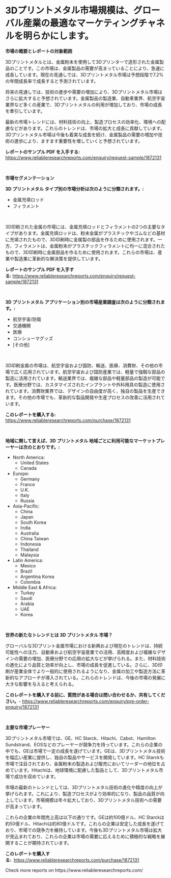 <p><h1>3Dプリントメタル市場規模は、グローバル産業の最適なマーケティングチャネルを明らかにします。</h1></p><p><strong>市場の概要とレポートの対象範囲</strong></p>
<p><p>3Dプリントメタルとは、金属粉末を使用して3Dプリンターで造形された金属製品のことです。この市場は、金属製品の需要が高まっていることにより、急速に成長しています。現在の見通しでは、3Dプリントメタル市場は予想段階で7.2%の年間成長率で成長すると予測されています。</p><p>将来の見通しでは、技術の進歩や需要の増加により、3Dプリントメタル市場はさらに拡大すると予想されています。金属製品の製造業、自動車業界、航空宇宙業界など多くの産業で、3Dプリントメタルの利用が増加しており、市場の成長を牽引しています。</p><p>最新の市場トレンドには、材料技術の向上、製造プロセスの効率化、環境への配慮などがあります。これらのトレンドは、市場の拡大と成長に貢献しています。3Dプリントメタル市場は今後も着実な成長を続け、金属製品の需要の増加や技術の進歩により、ますます重要性を増していくと予想されています。</p></p>
<p><strong>レポートのサンプル PDF を入手する:</strong> <a href="https://www.reliableresearchreports.com/enquiry/request-sample/1872131">https://www.reliableresearchreports.com/enquiry/request-sample/1872131</a></p>
<p>&nbsp;</p>
<p><strong>市場セグメンテーション</strong></p>
<p><strong>3D プリントメタル タイプ別の市場分析は次のように分類されます。:</strong></p>
<p><ul><li>金属充填ロッド</li><li>フィラメント</li></ul></p>
<p>&nbsp;</p>
<p><p>3D印刷された金属の市場には、金属充填ロッドとフィラメントの2つの主要なタイプがあります。金属充填ロッドは、粉末金属がプラスチックやゴムなどの基材に充填されたもので、3D印刷時に金属製の部品を作るために使用されます。一方、フィラメントは、金属粉末がプラスチックフィラメントに均一に混合されたもので、3D印刷時に金属部品を作るために使用されます。これらの市場は、産業や製造業に革新的な解決策を提供しています。</p></p>
<p><strong>レポートのサンプル PDF を入手する:</strong>&nbsp;<a href="https://www.reliableresearchreports.com/enquiry/request-sample/1872131">https://www.reliableresearchreports.com/enquiry/request-sample/1872131</a></p>
<p>&nbsp;</p>
<p><strong> 3D プリントメタル アプリケーション別の市場産業調査は次のように分類されます。:</strong></p>
<p><ul><li>航空宇宙/防衛</li><li>交通機関</li><li>医療</li><li>コンシューマグッズ</li><li>[その他]</li></ul></p>
<p>&nbsp;</p>
<p><p>3D印刷金属の市場は、航空宇宙および国防、輸送、医療、消費財、その他の市場で広く応用されています。航空宇宙および国防産業では、軽量で強靱な部品の製造に活用されています。輸送業界では、複雑な部品や軽量部品の製造が可能です。医療分野では、カスタマイズされたインプラントや外科用具の製造に使用されています。消費財業界では、デザインの自由度が高く、独自の製品を生産できます。その他の市場でも、革新的な製品開発や生産プロセスの改善に活用されています。</p></p>
<p><strong>このレポートを購入する:</strong>&nbsp; <a href="https://www.reliableresearchreports.com/purchase/1872131">https://www.reliableresearchreports.com/purchase/1872131</a></p>
<p>&nbsp;</p>
<p><strong>地域に関して言えば、3D プリントメタル 地域ごとに利用可能なマーケットプレーヤーは次のとおりです。:</strong></p>
<p><ul>
    <li>
        North America:
        <ul>
            <li>United States</li>
            <li>Canada</li>
        </ul>
    </li>
    <li>
        Europe:
        <ul>
            <li>Germany</li>
            <li>France</li>
            <li>U.K.</li>
            <li>Italy</li>
            <li>Russia</li>
        </ul>
    </li>
    <li>
        Asia-Pacific:
        <ul>
            <li>China</li>
            <li>Japan</li>
            <li>South Korea</li>
            <li>India</li>
            <li>Australia</li>
            <li>China Taiwan</li>
            <li>Indonesia</li>
            <li>Thailand</li>
            <li>Malaysia</li>
        </ul>
    </li>
    <li>
        Latin America:
        <ul>
            <li>Mexico</li>
            <li>Brazil</li>
            <li>Argentina Korea</li>
            <li>Colombia</li>
        </ul>
    </li>
    <li>
        Middle East & Africa:
        <ul>
            <li>Turkey</li>
            <li>Saudi</li>
            <li>Arabia</li>
            <li>UAE</li>
            <li>Korea</li>
        </ul>
    </li>
    </ul></p>
<p>&nbsp;</p>
<p><strong>世界の新たなトレンドとは 3D プリントメタル 市場？</strong></p>
<p><p>グローバルな3Dプリント金属市場における新興および現在のトレンドは、持続可能性への注力、自動車および航空宇宙産業での活用、高精度および複雑なデザインの需要の増加、医療分野での応用の拡大などが挙げられる。また、材料技術の進化により品質と効率が向上し、市場の成長を促進している。さらに、3D印刷が産業全体でより一般的に使用されるようになり、金属の加工や製造方法に革新的なアプローチが導入されている。これらのトレンドは、今後の市場の発展に大きな影響を与えると考えられる。</p></p>
<p><strong>このレポートを購入する前に、質問がある場合は問い合わせるか、共有してください。</strong>- <a href="https://www.reliableresearchreports.com/enquiry/pre-order-enquiry/1872131">https://www.reliableresearchreports.com/enquiry/pre-order-enquiry/1872131</a></p>
<p>&nbsp;</p>
<p><strong>主要な市場プレーヤー</strong></p>
<p><p>3Dプリントメタル市場では、GE、HC Starck、Hitachi、Cabot、Hamilton Sundstrand、EOSなどのプレーヤーが競争力を持っています。これらの企業の中でも、GEは市場で一定の成長を遂げています。GEは、3Dプリントメタル技術を幅広い産業に提供し、独自の製品やサービスを開発しています。HC Starckも市場で注目されており、金属粉末の製造および販売においてリーダーの地位を占めています。Hitachiは、地球環境に配慮した製品として、3Dプリントメタル市場で成功を収めています。</p><p>市場の最新のトレンドとしては、3Dプリントメタル技術の進化や精度の向上が挙げられます。これにより、製造プロセスがより効率的になり、製品の品質が向上しています。市場規模は年々拡大しており、3Dプリントメタル技術への需要が高まっています。</p><p>これらの企業の年間売上高は以下の通りです。GEは約100億ドル、HC Starckは約50億ドル、Hitachiは約80億ドルです。これらの企業は安定した成長を遂げており、市場での競争力を維持しています。今後も3Dプリントメタル市場は拡大が見込まれており、これらの企業は市場の需要に応えるために積極的な戦略を展開することが期待されています。</p></p>
<p><strong>このレポートを購入する:</strong>&nbsp;&nbsp;<a href="https://www.reliableresearchreports.com/purchase/1872131">https://www.reliableresearchreports.com/purchase/1872131</a></p>
<p>Check more reports on https://www.reliableresearchreports.com/</p>